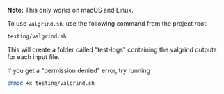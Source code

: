 **Note:** This only works on macOS and Linux.

To use `valgrind.sh`, use the following command from the project root:

```bash
testing/valgrind.sh
```

This will create a folder called "test-logs" containing the valgrind outputs for each input file.

If you get a "permission denied" error, try running

```bash
chmod +x testing/valgrind.sh
```

